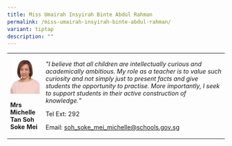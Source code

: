 ```yaml
---
title: Miss Umairah Insyirah Binte Abdul Rahman
permalink: /miss-umairah-insyirah-binte-abdul-rahman/
variant: tiptap
description: ""
---
```

<table style="minWidth: 50px">
<colgroup>
<col>
<col>
</colgroup>
<tbody>
<tr>
<td rowspan="1" colspan="1">
<div class="isomer-image-wrapper">
<img style="width:100%;" height="auto" width="100%" src="/images/sci11.jpg">
</div>
<p><strong>Mrs Michelle Tan Soh Soke Mei</strong>
</p>
</td>
<td rowspan="1" colspan="1">
<p><em>"I believe that all children are intellectually curious and academically ambitious. My role as a teacher is to value such curiosity and not simply just to present facts and give students the opportunity to practise. More importantly, I seek to support students in their active construction of knowledge."</em>
</p>
<p>Tel Ext: 292</p>
<p>Email:&nbsp;<a href="mailto:soh_soke_mei_michelle@schools.gov.sg" rel="noopener noreferrer nofollow" target="_blank">soh_soke_mei_michelle@schools.gov.sg</a>
</p>
</td>
</tr>
</tbody>
</table>
<p></p>